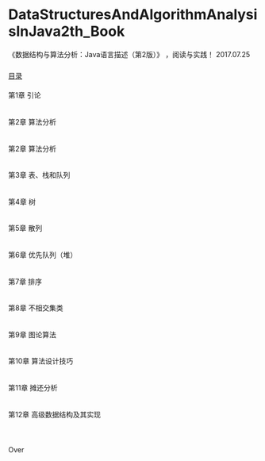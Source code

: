 # DataStructuresAndAlgorithmAnalysisInJava2th_Book
《数据结构与算法分析：Java语言描述（第2版）》 ，阅读与实践！ 2017.07.25
###
[目录](catalog.md)
####
第1章 引论
```
```
####
第2章 算法分析
```
```
####
第2章 算法分析
```
```
####
第3章 表、栈和队列
```
```
####
第4章 树
```
```
####
第5章 散列
```
```
####
第6章 优先队列（堆）
```
```
####
第7章 排序
```
```
####
第8章 不相交集类
```
```
####
第9章 图论算法
```
```
####
第10章 算法设计技巧
```
```
####
第11章 摊还分析
```
```
####
第12章 高级数据结构及其实现
```
```
#
Over 